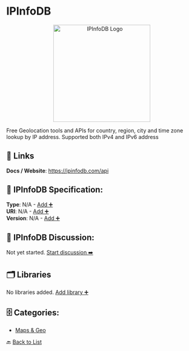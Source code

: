 # IPInfoDB
<p align="center">
    <img width="256" src="https://raw.githubusercontent.com/apis-list/apis-list/main/apis/ipinfodb/logo_256x256.png" alt="IPInfoDB Logo"/>
</p>
Free Geolocation tools and APIs for country, region, city and time zone lookup by IP address. Supported both IPv4 and IPv6 address

##  🔗 Links
**Docs / Website**: https://ipinfodb.com/api

## 🧬 IPInfoDB Specification:
**Type**: N/A - [Add ➕](https://github.com/apis-list/apis-list/edit/main/apis.yaml#9968)  
**URI**: N/A - [Add ➕](https://github.com/apis-list/apis-list/edit/main/apis.yaml#9968)  
**Version**: N/A - [Add ➕](https://github.com/apis-list/apis-list/edit/main/apis.yaml#9968)

## 💬 IPInfoDB Discussion:
Not yet started. [Start discussion ➡️](https://github.com/apis-list/apis-list/discussions/new)

## 🗂️ Libraries

No libraries added. [Add library ➕](https://github.com/apis-list/apis-list/edit/main/apis.yaml#9968)    


## 🗄️ Categories:
- [Maps & Geo](https://github.com/apis-list/apis-list#maps--geo-)

🔙  [Back to List](https://github.com/apis-list/apis-list)

